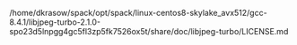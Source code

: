 /home/dkrasow/spack/opt/spack/linux-centos8-skylake_avx512/gcc-8.4.1/libjpeg-turbo-2.1.0-spo23d5lnpgg4gc5fl3zp5fk7526ox5t/share/doc/libjpeg-turbo/LICENSE.md